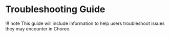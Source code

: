 # Troubleshooting Guide

!!! note
    This guide will include information to help users troubleshoot issues they may encounter in Choreo.